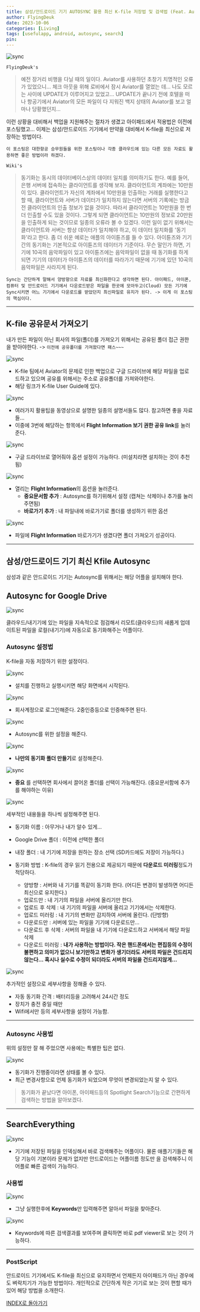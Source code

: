 ```yaml
---
title: 삼성/안드로이드 기기 AUTOSYNC 활용 최신 K-file 저장법 및 검색법 (Feat. Autosync for Google, SearchEverything) <Updated 2023.10.06>
author: FlyingDeuk
date: 2023-10-06 
categories: [Living]
tags: [usefulapp, android, autosync, search]
pin:
---
```


![sync](/img/living/ipad/sync.png)

`FlyingDeuk's`
> 예전 장거리 비행을 다닐 때의 일이다. Aviator를 사용하던 초창기 치명적인 오류가 있었으니... 체크 아웃을 위해 로비에서 잠시 Aviator를 열었는 데... 나도 모르는 사이에 UPDATE가 이루어지고 있었고... UPDATE가 끝나기 전에 호텔을 떠나 항공기에서 Aviator의 모든 파일이 다 지워진 백지 상태의 Aviator를 보고 얼마나 당황했던지...

이런 상황을 대비해서 백업을 지원해주는 절차가 생겼고 아이패드에서 적용법은 이전에 포스팅했고... 이제는 삼성/안드로이드 기기에서 만약을 대비해서 K-file을 최신으로 저장하는 방법이다. 

`이 포스팅은 대한항공 승무원들을 위한 포스팅이나 각종 클라우드에 있는 다른 모든 자료도 활용하면 좋은 방법이라 하겠다.`

`Wiki's`
> 동기화는 동시의 데이터베이스상의 데이터 일치를 의미하기도 한다. 예를 들어, 은행 서버에 접속하는 클라이언트를 생각해 보자. 클라이언트의 계좌에는 10만원이 있다. 클라이언트가 자신의 계좌에서 10만원을 인출하는 거래를 실행한다고 할 때, 클라이언트와 서버가 데이터가 일치하지 않는다면 서버의 기록에는 방금 전 클라이언트의 인출 정보가 없을 것이다. 따라서 클라이언트는 10만원을 한 번 더 인출할 수도 있을 것이다. 그렇게 되면 클라이언트는 10만원의 정보로 20만원을 인출하게 되는 것이므로 일종의 오류라 볼 수 있겠다. 이런 일이 없기 위해서는 클라이언트와 서버는 항상 데이터가 일치해야 하고, 이 데이터 일치화를 '동기화'라고 한다. 좀 더 쉬운 예로는 애플의 아이튠즈를 들 수 있다. 아이튠즈와 기기간의 동기화는 기본적으로 아이튠즈의 데이터가 기준이다. 무슨 말인가 하면, 기기에 10곡의 음악파일이 있고 아이튠즈에는 음악파일이 없을 때 동기화를 하게 되면 기기의 데이터가 아이튠즈의 데이터를 따라가기 때문에 기기에 있던 10곡의 음악파일은 사라지게 된다.

`Sync는 간단하게 말해서 양방향으로 자료를 최신화한다고 생각하면 된다. 아이패드, 아이폰, 컴퓨터 및 안드로이드 기기에서 다운로드받은 파일을 한곳에 모아두고(Cloud) 모든 기기에 Sync시키면 어느 기기에서 다운로드를 받았던지 최신파일로 유지가 된다. -> 이게 이 포스팅의 핵심이다.`

----------

## K-file 공유문서 가져오기
내가 만든 파일이 아닌 회사의 파일(폴더)를 가져오기 위해서는 공유된 폴더 접근 권한을 받아야한다.  -> `이전에 공유폴더를 가져왔다면 패스~~~`

![sync](/img/living/android/andsync20.jpg)
- K-file 팀에서 Aviator의 문제로 인한 백업으로 구글 드라이브에 해당 파일을 업로드하고 있으며 공유를 위해서는 주소로 공유폴더를 가져와야한다. 
- 해당 링크가 K-file User Guide에 있다. 


![sync](/img/living/android/andsync10.jpg)
- 여러가지 활용팁을 동영상으로 설명한 일종의 설명서들도 많다. 참고하면 좋을 자료들...
- 이중에 3번에 해당하는 항목에서 **Flight Information 보기 권한 공유 link**를 눌러 준다. 

![sync](/img/living/android/andsync18.jpg)
- 구글 드라이브로 열어줘야 옵션 설정이 가능하다. (미설치라면 설치하는 것이 추천됨)

![sync](/img/living/android/andsync17.jpg)
- 열리는 **Flight Information**의 옵션을 눌러준다. 
    - **중요문서함 추가** : Autosync를 하기위해서 설정 (캡쳐는 삭제이나 추가를 눌러주면됨)
    - **바로가기 추가** : 내 파일내에 바로가기로 폴더를 생성하기 위한 옵션

![sync](/img/living/android/andsync19.jpg)
- 파일에 **Flight Information** 바로가기가 생겼다면 폴더 가져오기 성공이다. 

-----------

## 삼성/안드로이드 기기 최신 Kfile Autosync
삼성과 같은 안드로이드 기기는 Autosync를 위해서는 해당 어플을 설치해야 한다. 


## Autosync for Google Drive
![sync](/img/living/android/andsync1.jpg)

클라우드/내기기에 있는 파일을 지속적으로 점검해서 리모트(클라우드)의 새롭게 업데이트된 파일을 로컬(내기기)에 자동으로 동기화해주는 어플이다. 


### Autosync 설정법
K-file을 자동 저장하기 위한 설정이다. 

![sync](/img/living/android/andsync3.jpg)
- 설치를 진행하고 실행시키면 해당 화면에서 시작된다. 

![sync](/img/living/android/andsync2.jpg)
- 회사계정으로 로그인해준다. 2중인증등으로 인증해주면 된다. 

![sync](/img/living/android/andsync4.jpg)
- Autosync를 위한 설정을 해준다. 

![sync](/img/living/android/andsync6.jpg)
- **나만의 동기화 폴더 만들기**로 설정해준다. 

![sync](/img/living/android/andsync14.jpg)
- **중요** 를 선택하면 회사에서 끌어온 폴더를 선택이 가능해진다. (중요문서함에 추가를 해야하는 이유)

![sync](/img/living/android/andsync7.jpg)

세부적인 내용들을 하나씩 설정해주면 된다. 
- 동기화 이름 : 아무거나 내가 알수 있게...
- Google Drive 폴더 : 이전에 선택한 폴더
- 내장 폴더 : 내 기기에 저장을 원하는 장소 선택 (SD카드에도 저장이 가능하다.)
- 동기화 방법 : K-file의 경우 읽기 전용으로 제공되기 때문에 **다운로드 미러링**정도가 적당하다. 

    - 양방향 : 서버와 내 기기를 똑같이 동기화 한다. (어디든 변경이 발생하면 어디든 최신으로 유지한다.)
    - 업로드만 : 내 기기의 파일을 서버에 올리기만 한다.
    - 업로드 후 삭제 : 내 기기의 파일을 서버에 올리고 기기에서는 삭제한다.
    - 업로드 미러링 : 내 기기의 변화만 감지하여 서버에 올린다. (단방향)
    - 다운로드만 : 서버에 있는 파일을 기기에 다운로드만...
    - 다운로드 후 삭제 : 서버의 파일을 내 기기에 다운로드하고 서버에서 해당 파일 삭제
    - 다운로드 미러링 : **내가 사용하는 방법이다. 작은 핸드폰에서는 편집등의 수정이 불편하고 의미가 없으니 보기만하고 변화가 생기더라도 서버의 파일은 건드리지않는다... 혹시나 실수로 수정이 되더라도 서버의 파일을 건드리지않게...**

![sync](/img/living/android/andsync8.jpg)

추가적인 설정으로 세부사항을 정해줄 수 있다. 
- 자동 동기화 간격 : 배터리등을 고려해서 24시간 정도
- 장치가 충전 중일 때만
- Wifi에서만 등의 세부사항을 설정이 가능함. 

---------------

### Autosync 사용법
위의 설정만 잘 해 주었으면 사용에는 특별한 팁은 없다. 

![sync](/img/living/android/andsync15.jpg)
- 동기화가 진행중이라면 상태를 볼 수 있다. 
- 최근 변경사항으로 언제 동기화가 되었으며 무엇이 변경되었는지 알 수 있다. 

> 동기화가 끝났다면 아이폰, 아이패드등의 Spotlight Search기능으로 간편하게 검색하는 방법을 알아보겠다. 

----------------

## SearchEverything 
![sync](/img/living/android/andsync11.jpg)
- 기기에 저장된 파일을 인덱싱해서 바로 검색해주는 어플이다. 물론 애플기기들은 해당 기능이 기본이라 문제가 없지만 안드로이드는 어플이름 정도만 을 검색해주니 이 어플로 빠른 검색이 가능하다. 


### 사용법
![sync](/img/living/android/andsync16.jpg)
- 그냥 실행한후에 **Keywords**만 입력해주면 알아서 파일을 찾아준다. 

![sync](/img/living/android/andsync9.jpg)
- Keywords에 따른 검색결과를 보여주며 클릭하면 바로 pdf viewer로 보는 것이 가능하다. 

--------------

### PostScript
안드로이드 기기에서도 K-file을 최신으로 유지하면서 언제든지 아이패드가 아닌 경우에도 벼락치기가 가능한 방법이다. 개인적으로 간단하게 작은 기기로 보는 것이 편할 때가 있어 해당 방법을 소개한다. 

[INDEX로 돌아가기](/posts/Android/)
